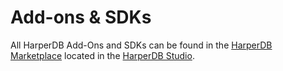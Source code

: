 # Add-ons & SDKs

All HarperDB Add-Ons and SDKs can be found in the [HarperDB Marketplace](https://harperdb.io/docs/harperdb-studio/resources-marketplace-drivers-tutorials-example-code/#harperdb-marketplace) located in the [HarperDB Studio](https://studio.harperdb.io/resources/marketplace/).